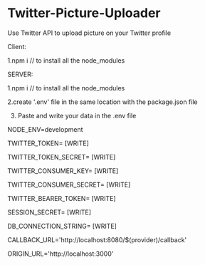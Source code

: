 # Twitter-Picture-Uploader
Use Twitter API to upload picture on your Twitter profile

Client:

1.npm i   // to install all the node_modules

SERVER:

1.npm i   // to install all the node_modules

2.create '.env' file in the same location with the package.json file

3. Paste and write your data in the .env file

NODE_ENV=development

TWITTER_TOKEN= [WRITE]

TWITTER_TOKEN_SECRET= [WRITE]

TWITTER_CONSUMER_KEY= [WRITE]

TWITTER_CONSUMER_SECRET= [WRITE]

TWITTER_BEARER_TOKEN= [WRITE]

SESSION_SECRET= [WRITE]

DB_CONNECTION_STRING= [WRITE]

CALLBACK_URL='http://localhost:8080/$(provider)/callback'

ORIGIN_URL='http://localhost:3000'
